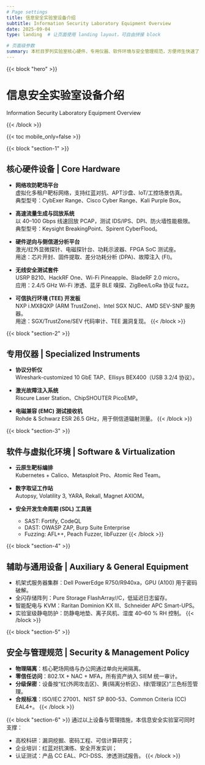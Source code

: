 ```yaml
---
# Page settings
title: 信息安全实验室设备介绍
subtitle: Information Security Laboratory Equipment Overview
date: 2025-09-04
type: landing  # 让页面使用 landing layout，可自由拼接 block

# 页面级参数
summary: 本栏目罗列实验室核心硬件、专用仪器、软件环境与安全管理规范，方便师生快速了解实验资源。
---
```


<!-- Hero -->
{{< block "hero" >}}
  <div class="hero-overlay py-5">
    <div class="container">
      <h1 class="display-4 fw-bold">信息安全实验室设备介绍</h1>
      <p class="lead">Information Security Laboratory Equipment Overview</p>
    </div>
  </div>
{{< /block >}}

<!-- 目录锚点导航 -->
{{< toc mobile_only=false >}}

<!-- 第一部分 -->
{{< block "section-1" >}}
## 核心硬件设备 | Core Hardware
- **网络攻防靶场平台**  
  虚拟化多租户靶标网络，支持红蓝对抗、APT沙盘、IoT/工控场景仿真。  
  典型型号：CybExer Range、Cisco Cyber Range、Kali Purple Box。

- **高速流量生成与回放系统**  
  以 40–100 Gbps 线速回放 PCAP，测试 IDS/IPS、DPI、防火墙性能极限。  
  典型型号：Keysight BreakingPoint、Spirent CyberFlood。

- **硬件逆向与侧信道分析平台**  
  激光/红外显微探针、电磁探针台、功耗示波器、FPGA SoC 测试座。  
  用途：芯片开封、固件提取、差分功耗分析 (DPA)、故障注入 (FI)。

- **无线安全测试套件**  
  USRP B210、HackRF One、Wi-Fi Pineapple、BladeRF 2.0 micro。  
  应用：2.4/5 GHz Wi-Fi 渗透、蓝牙 BLE 嗅探、ZigBee/LoRa 协议 fuzz。

- **可信执行环境 (TEE) 开发板**  
  NXP i.MX8QXP (ARM TrustZone)、Intel SGX NUC、AMD SEV-SNP 服务器。  
  用途：SGX/TrustZone/SEV 代码审计、TEE 漏洞复现。
{{< /block >}}

<!-- 第二部分 -->
{{< block "section-2" >}}
## 专用仪器 | Specialized Instruments
- **协议分析仪**  
  Wireshark-customized 10 GbE TAP、Ellisys BEX400（USB 3.2/4 协议）。

- **激光故障注入系统**  
  Riscure Laser Station、ChipSHOUTER PicoEMP。

- **电磁兼容 (EMC) 测试接收机**  
  Rohde & Schwarz ESR 26.5 GHz，用于侧信道辐射测量。
{{< /block >}}

<!-- 第三部分 -->
{{< block "section-3" >}}
## 软件与虚拟化环境 | Software & Virtualization
- **云原生靶标编排**  
  Kubernetes + Calico、Metasploit Pro、Atomic Red Team。

- **数字取证工作站**  
  Autopsy, Volatility 3, YARA, Rekall, Magnet AXIOM。

- **安全开发生命周期 (SDL) 工具链**  
  - SAST: Fortify, CodeQL  
  - DAST: OWASP ZAP, Burp Suite Enterprise  
  - Fuzzing: AFL++, Peach Fuzzer, libFuzzer
{{< /block >}}

<!-- 第四部分 -->
{{< block "section-4" >}}
## 辅助与通用设备 | Auxiliary & General Equipment
- 机架式服务器集群：Dell PowerEdge R750/R940xa，GPU (A100) 用于密码破解。  
- 全闪存储阵列：Pure Storage FlashArray//C，低延迟日志留存。  
- 智能配电与 KVM：Raritan Dominion KX III、Schneider APC Smart-UPS。  
- 实验室级静电防护：防静电地垫、离子风机、湿度 40–60 % RH 控制。
{{< /block >}}

<!-- 第五部分 -->
{{< block "section-5" >}}
## 安全与管理规范 | Security & Management Policy
- **物理隔离**：核心靶场网络与办公网通过单向光闸隔离。  
- **零信任访问**：802.1X + NAC + MFA，所有资产纳入 SIEM 统一审计。  
- **分级保密**：设备按“红(外网攻击区)、黄(隔离分析区)、绿(管理区)”三色标签管理。  
- **合规标准**：ISO/IEC 27001、NIST SP 800-53、Common Criteria (CC) EAL4+。
{{< /block >}}

<!-- 结尾 -->
{{< block "section-6" >}}
通过以上设备与管理措施，本信息安全实验室可同时支撑：  
- 高校科研：漏洞挖掘、密码工程、可信计算研究；  
- 企业培训：红蓝对抗演练、安全开发实训；  
- 认证测试：产品 CC EAL、PCI-DSS、渗透测试报告。
{{< /block >}}